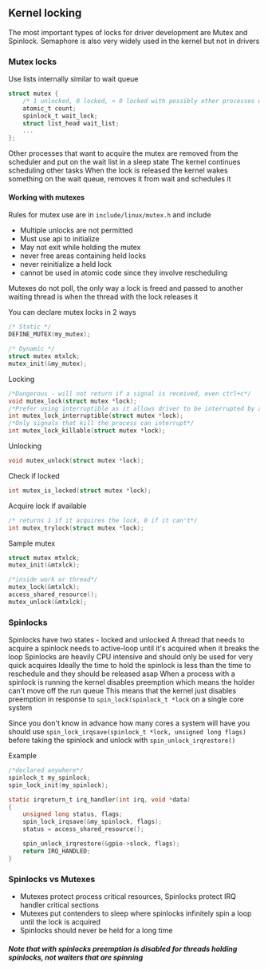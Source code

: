 ## Kernel locking 

The most important types of locks for driver development are Mutex and Spinlock. 
Semaphore is also very widely used in the kernel but not in drivers

### Mutex locks
Use lists internally similar to wait queue
```c
struct mutex {
	/* 1 unlocked, 0 locked, < 0 locked with possibly other processes waiting for lock */
	atomic_t count;
	spinlock_t wait_lock;
	struct list_head wait_list;
	...
};
```
Other processes that want to acquire the mutex are removed from the scheduler and put on the wait list in a sleep state
The kernel continues scheduling other tasks
When the lock is released the kernel wakes something on the wait queue, removes it from wait and schedules it

#### Working with mutexes
Rules for mutex use are in `include/linux/mutex.h` and include
* Multiple unlocks are not permitted
* Must use api to initialize
* May not exit while holding the mutex
* never free areas containing held locks
* never reinitialize a held lock
* cannot be used in atomic code since they involve rescheduling

Mutexes do not poll, the only way a lock is freed and passed to another waiting thread is when the thread with the lock releases it

You can declare mutex locks in 2 ways
```c
/* Static */
DEFINE_MUTEX(my_mutex);

/* Dynamic */
struct mutex mtxlck;
mutex_init(&my_mutex);
```

Locking
```c
/*Dangerous - will not return if a signal is received, even ctrl+c*/
void mutex_lock(struct mutex *lock);
/*Prefer using interruptible as it allows driver to be interrupted by any signal*/
int mutex_lock_interruptible(struct mutex *lock);
/*Only signals that kill the process can interrupt*/
int mutex_lock_killable(struct mutex *lock);
```

Unlocking
```c
void mutex_unlock(struct mutex *lock);
```

Check if locked
```c
int mutex_is_locked(struct mutex *lock);
```

Acquire lock if available
```c
/* returns 1 if it acquires the lock, 0 if it can't*/
int mutex_trylock(struct mutex *lock);
```

Sample mutex
```c
struct mutex mtxlck;
mutex_init(&mtxlck);

/*inside work or thread*/
mutex_lock(&mtxlck);
access_shared_resource();
mutex_unlock(&mtxlck);
```

### Spinlocks
Spinlocks have two states - locked and unlocked
A thread that needs to acquire a spinlock needs to active-loop until it's acquired when it breaks the loop
Spinlocks are heavily CPU intensive and should only be used for very quick acquires
Ideally the time to hold the spinlock is less than the time to reschedule and they should be released asap
When a process with a spinlock is running the kernel disables preemption which means the holder can't move off the run queue
This means that the kernel just disables preemption in response to `spin_lock(spinlock_t *lock` on a single core system

Since you don't know in advance how many cores a system will have you should use `spin_lock_irqsave(spinlock_t *lock, unsigned long flags)` before taking the spinlock and unlock with `spin_unlock_irqrestore()`

Example
```c
/*declared anywhere*/
spinlock_t my_spinlock;
spin_lock_init(my_spinlock);

static irqreturn_t irq_handler(int irq, void *data)
{
	unsigned long status, flags;
	spin_lock_irqsave(&my_spinlock, flags);
	status = access_shared_resource();

	spin_unlock_irqrestore(&gpio->slock, flags);
	return IRQ_HANDLED;
}
```

### Spinlocks vs Mutexes
* Mutexes protect process critical resources, Spinlocks protect IRQ handler critical sections
* Mutexes put contenders to sleep where spinlocks infinitely spin a loop until the lock is acquired
* Spinlocks should never be held for a long time

##### Note that with spinlocks preemption is disabled for threads holding spinlocks, not waiters that are spinning
